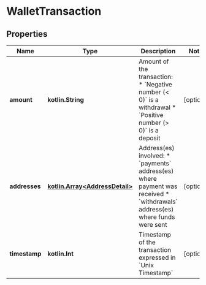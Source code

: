 
# WalletTransaction

## Properties
Name | Type | Description | Notes
------------ | ------------- | ------------- | -------------
**amount** | **kotlin.String** | Amount of the transaction:   * &#x60;Negative number (&lt; 0)&#x60; is a withdrawal   * &#x60;Positive number (&gt; 0)&#x60; is a deposit  |  [optional]
**addresses** | [**kotlin.Array&lt;AddressDetail&gt;**](AddressDetail.md) | Address(es) involved:   * &#x60;payments&#x60; address(es) where payment was received   * &#x60;withdrawals&#x60; address(es) where funds were sent  |  [optional]
**timestamp** | **kotlin.Int** | Timestamp of the transaction expressed in &#x60;Unix Timestamp&#x60; |  [optional]



